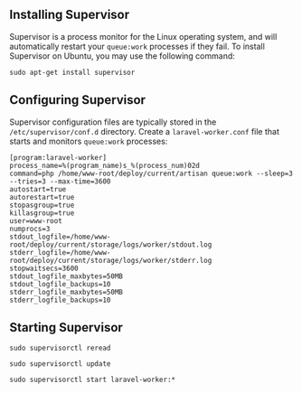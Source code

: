 ## Installing Supervisor

Supervisor is a process monitor for the Linux operating system, and will automatically restart your `queue:work` processes if they fail. To install Supervisor on Ubuntu, you may use the following command:

```shell
sudo apt-get install supervisor
```

## Configuring Supervisor

Supervisor configuration files are typically stored in the `/etc/supervisor/conf.d` directory. Create a `laravel-worker.conf` file that starts and monitors `queue:work` processes:

```properties
[program:laravel-worker]
process_name=%(program_name)s_%(process_num)02d
command=php /home/www-root/deploy/current/artisan queue:work --sleep=3 --tries=3 --max-time=3600
autostart=true
autorestart=true
stopasgroup=true
killasgroup=true
user=www-root
numprocs=3
stdout_logfile=/home/www-root/deploy/current/storage/logs/worker/stdout.log
stderr_logfile=/home/www-root/deploy/current/storage/logs/worker/stderr.log
stopwaitsecs=3600
stdout_logfile_maxbytes=50MB
stdout_logfile_backups=10
stderr_logfile_maxbytes=50MB
stderr_logfile_backups=10
```

## Starting Supervisor

```shell
sudo supervisorctl reread
 
sudo supervisorctl update
 
sudo supervisorctl start laravel-worker:*
```
